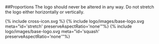 ##Proportions
The logo should never be altered in any way. Do not stretch the logo either horizontally or vertically.

{% include cross-icon.svg %}
{% include logo/images/base-logo.svg meta="id='stretch' preserveAspectRatio='none'"%}
{% include logo/images/base-logo.svg meta="id='squash' preserveAspectRatio='none'"%}